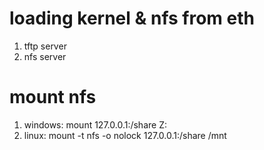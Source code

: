 # loading kernel & nfs from eth
1. tftp server
2. nfs server

# mount nfs
1. windows: mount 127.0.0.1:/share Z:
2. linux:   mount -t nfs -o nolock 127.0.0.1:/share /mnt
